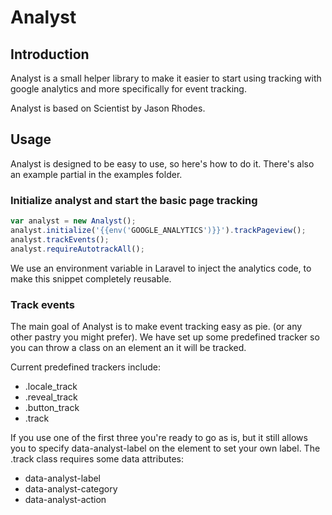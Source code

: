 # Analyst

## Introduction

Analyst is a small helper library to make it easier to start using tracking with google analytics and more specifically for event tracking.

Analyst is based on Scientist by Jason Rhodes.

## Usage

Analyst is designed to be easy to use, so here's how to do it.
There's also an example partial in the examples folder.

### Initialize analyst and start the basic page tracking

```javascript
var analyst = new Analyst();
analyst.initialize('{{env('GOOGLE_ANALYTICS')}}').trackPageview();
analyst.trackEvents();
analyst.requireAutotrackAll();
```

We use an environment variable in Laravel to inject the analytics code, to make this snippet completely reusable.


### Track events

The main goal of Analyst is to make event tracking easy as pie. (or any other pastry you might prefer).
We have set up some predefined tracker so you can throw a class on an element an it will be tracked.

Current predefined trackers include: 
- .locale_track
- .reveal_track
- .button_track
- .track                              

If you use one of the first three you're ready to go as is, but it still allows you to specify data-analyst-label on the element to set your own label.
The .track class requires some data attributes: 
- data-analyst-label
- data-analyst-category
- data-analyst-action
